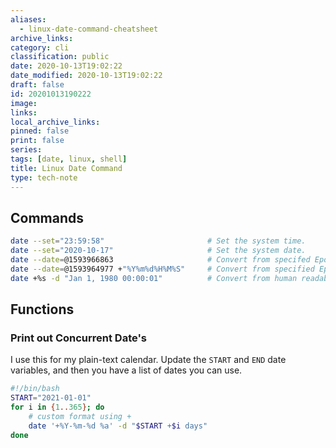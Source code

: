 ```yaml
---
aliases:
  - linux-date-command-cheatsheet
archive_links: 
category: cli
classification: public
date: 2020-10-13T19:02:22
date_modified: 2020-10-13T19:02:22
draft: false
id: 20201013190222
image: 
links: 
local_archive_links: 
pinned: false
print: false
series: 
tags: [date, linux, shell]
title: Linux Date Command
type: tech-note
---
```


## Commands

```sh
date --set="23:59:58"                       # Set the system time.
date --set="2020-10-17"                     # Set the system date.
date --date=@1593966863                     # Convert from specifed Epoch time.
date --date=@1593964977 +"%Y%m%d%H%M%S"     # Convert from specified Epoch time to specific format.
date +%s -d "Jan 1, 1980 00:00:01"          # Convert from human readable to Epoch.
```

## Functions

### Print out Concurrent Date's

I use this for my plain-text calendar. Update the `START` and `END` date variables, and then you have a list of dates you can use.

```sh
#!/bin/bash
START="2021-01-01"
for i in {1..365}; do
    # custom format using +
    date '+%Y-%m-%d %a' -d "$START +$i days"
done
```